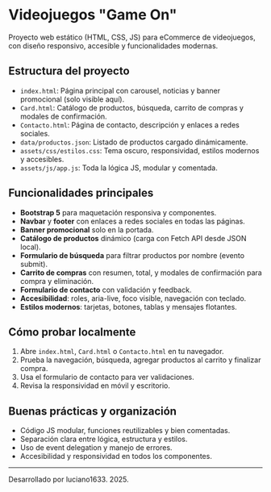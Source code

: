 
# Videojuegos "Game On"

Proyecto web estático (HTML, CSS, JS) para eCommerce de videojuegos, con diseño responsivo, accesible y funcionalidades modernas.

## Estructura del proyecto

- `index.html`: Página principal con carousel, noticias y banner promocional (solo visible aquí).
- `Card.html`: Catálogo de productos, búsqueda, carrito de compras y modales de confirmación.
- `Contacto.html`: Página de contacto, descripción y enlaces a redes sociales.
- `data/productos.json`: Listado de productos cargado dinámicamente.
- `assets/css/estilos.css`: Tema oscuro, responsividad, estilos modernos y accesibles.
- `assets/js/app.js`: Toda la lógica JS, modular y comentada.

## Funcionalidades principales

- **Bootstrap 5** para maquetación responsiva y componentes.
- **Navbar** y **footer** con enlaces a redes sociales en todas las páginas.
- **Banner promocional** solo en la portada.
- **Catálogo de productos** dinámico (carga con Fetch API desde JSON local).
- **Formulario de búsqueda** para filtrar productos por nombre (evento submit).
- **Carrito de compras** con resumen, total, y modales de confirmación para compra y eliminación.
- **Formulario de contacto** con validación y feedback.
- **Accesibilidad**: roles, aria-live, foco visible, navegación con teclado.
- **Estilos modernos**: tarjetas, botones, tablas y mensajes flotantes.

## Cómo probar localmente

1. Abre `index.html`, `Card.html` o `Contacto.html` en tu navegador.
2. Prueba la navegación, búsqueda, agregar productos al carrito y finalizar compra.
3. Usa el formulario de contacto para ver validaciones.
4. Revisa la responsividad en móvil y escritorio.

## Buenas prácticas y organización

- Código JS modular, funciones reutilizables y bien comentadas.
- Separación clara entre lógica, estructura y estilos.
- Uso de event delegation y manejo de errores.
- Accesibilidad y responsividad en todos los componentes.

---
Desarrollado por luciano1633. 2025.
